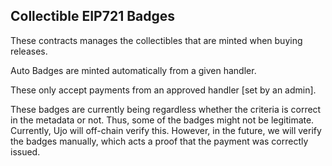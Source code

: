 ## Collectible EIP721 Badges

These contracts manages the collectibles that are minted when buying releases.

Auto Badges are minted automatically from a given handler.   

These only accept payments from an approved handler [set by an admin].   

These badges are currently being regardless whether the criteria is correct in the metadata or not. Thus, some of the badges might not be legitimate. Currently, Ujo will off-chain verify this. However, in the future, we will verify the badges manually, which acts a proof that the payment was correctly issued.
